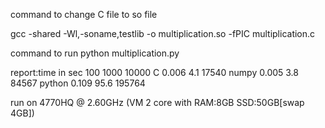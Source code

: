 command to change C file to so file

gcc -shared -Wl,-soname,testlib -o multiplication.so -fPIC multiplication.c

command to run python multiplication.py

report:time in sec
	100	1000	10000
C	0.006	4.1	17540
numpy	0.005	3.8	84567
python	0.109	95.6	195764

run on 4770HQ @ 2.60GHz (VM 2 core with RAM:8GB SSD:50GB[swap 4GB])
